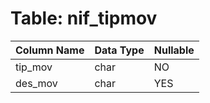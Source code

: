 # Table: nif_tipmov

| Column Name | Data Type | Nullable |
|-------------|-----------|----------|
| tip_mov | char | NO |
| des_mov | char | YES |
